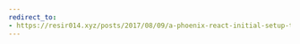 ```yaml
---
redirect_to:
- https://resir014.xyz/posts/2017/08/09/a-phoenix-react-initial-setup-that-actually-works/
---
```

